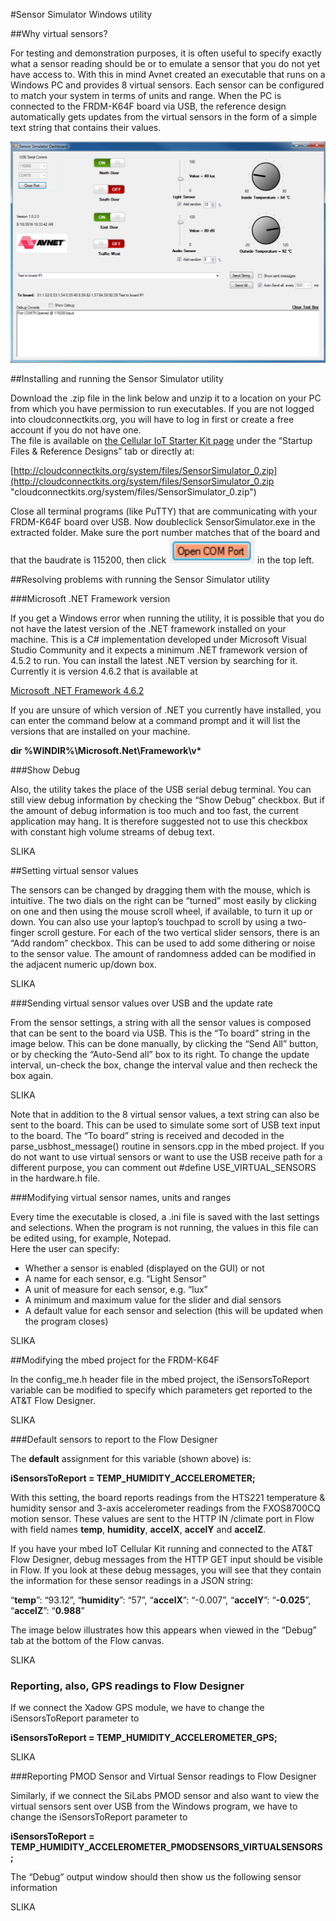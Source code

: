 #Sensor Simulator Windows utility

##Why virtual sensors?

For testing and demonstration purposes, it is often useful to specify exactly what a sensor reading should be or to
emulate a sensor that you do not yet have access to. With this in mind Avnet created an executable that runs on a
Windows PC and provides 8 virtual sensors. Each sensor can be configured to match your system in terms of units and
range. When the PC is connected to the FRDM-K64F board via USB, the reference design automatically gets updates
from the virtual sensors in the form of a simple text string that contains their values.

![Virtual sensors](../images/sensor-simulator-windows-utility/windowsutility1.png)

##Installing and running the Sensor Simulator utility

Download the .zip file in the link below and unzip it to a location on your PC from which you have permission to run
executables. If you are not logged into cloudconnectkits.org, you will have to log in first or create a free account if you do
not have one.  
The file is available on [the Cellular IoT Starter Kit page](http://cloudconnectkits.org/product/att-cellular-iot-starter-kit "cloudconnectkits.org/product/att-cellular-iot-starter-kit") under the “Startup Files & Reference Designs” tab or directly at:

[http://cloudconnectkits.org/system/files/SensorSimulator_0.zip](http://cloudconnectkits.org/system/files/SensorSimulator_0.zip "cloudconnectkits.org/system/files/SensorSimulator_0.zip")

Close all terminal programs (like PuTTY) that are communicating with your FRDM-K64F board over USB. Now doubleclick SensorSimulator.exe in the extracted folder. Make sure the port number matches that of the board and that the
baudrate is 115200, then click ![Open Com Port](../images/sensor-simulator-windows-utility/windowsutility2.png) in the top left.

##Resolving problems with running the Sensor Simulator utility

###Microsoft .NET Framework version

If you get a Windows error when running the utility, it is possible that you do not have the latest version of the .NET
framework installed on your machine. This is a C# implementation developed under Microsoft Visual Studio Community
and it expects a minimum .NET framework version of 4.5.2 to run.
You can install the latest .NET version by searching for it. Currently it is version 4.6.2 that is available at

[Microsoft .NET Framework 4.6.2](https://support.microsoft.com/en-us/kb/3120737 "support.microsoft.com/en-us/kb/3120737")

If you are unsure of which version of .NET you currently have installed, you can enter the command below at a command
prompt and it will list the versions that are installed on your machine.

**dir %WINDIR%\Microsoft.Net\Framework\v\***

###Show Debug

Also, the utility takes the place of the USB serial debug terminal. You can still view debug information by checking the
“Show Debug” checkbox. But if the amount of debug information is too much and too fast, the current application may
hang. It is therefore suggested not to use this checkbox with constant high volume streams of debug text.

SLIKA

##Setting virtual sensor values

The sensors can be changed by dragging them with the mouse, which is intuitive. The two dials on the right can be
“turned” most easily by clicking on one and then using the mouse scroll wheel, if available, to turn it up or down. You can
also use your laptop’s touchpad to scroll by using a two-finger scroll gesture.
For each of the two vertical slider sensors, there is an “Add random” checkbox. This can be used to add some dithering or
noise to the sensor value. The amount of randomness added can be modified in the adjacent numeric up/down box.

SLIKA

###Sending virtual sensor values over USB and the update rate

From the sensor settings, a string with all the sensor values is composed that can be sent to the board via USB. This is
the “To board” string in the image below. This can be done manually, by clicking the “Send All” button, or by checking the
“Auto-Send all” box to its right. To change the update interval, un-check the box, change the interval value and then recheck the box again.

SLIKA

Note that in addition to the 8 virtual sensor values, a text string can also be sent to the board. This can be used to simulate
some sort of USB text input to the board. The “To board” string is received and decoded in the parse_usbhost_message()
routine in sensors.cpp in the mbed project. If you do not want to use virtual sensors or want to use the USB receive path
for a different purpose, you can comment out #define USE_VIRTUAL_SENSORS in the hardware.h file.

###Modifying virtual sensor names, units and ranges

Every time the executable is closed, a .ini file is saved with the last settings and selections. When the program is not
running, the values in this file can be edited using, for example, Notepad.  
Here the user can specify:  

* Whether a sensor is enabled (displayed on the GUI) or not
* A name for each sensor, e.g. “Light Sensor”
* A unit of measure for each sensor, e.g. “lux”
* A minimum and maximum value for the slider and dial sensors
* A default value for each sensor and selection (this will be updated when the program closes)

SLIKA

##Modifying the mbed project for the FRDM-K64F

In the config_me.h header file in the mbed project, the iSensorsToReport variable can be modified to specify which
parameters get reported to the AT&T Flow Designer.

SLIKA

###Default sensors to report to the Flow Designer

The **default** assignment for this variable (shown above) is:

**iSensorsToReport = TEMP\_HUMIDITY\_ACCELEROMETER;**

With this setting, the board reports readings from the HTS221 temperature & humidity sensor and 3-axis accelerometer
readings from the FXOS8700CQ motion sensor. These values are sent to the HTTP IN /climate port in Flow with field
names **temp**, **humidity**, **accelX**, **accelY** and **accelZ**.

If you have your mbed IoT Cellular Kit running and connected to the AT&T Flow Designer, debug messages from the HTTP
GET input should be visible in Flow. If you look at these debug messages, you will see that they contain the information for
these sensor readings in a JSON string:

“**temp**”: “93.12”, “**humidity**”: “57”, “**accelX**”: “-0.007”, “**accelY**”: “**-0.025**”, “**accelZ**”: “**0.988**”

The image below illustrates how this appears when viewed in the “Debug” tab at the bottom of the Flow canvas.

SLIKA

### Reporting, also, GPS readings to Flow Designer

If we connect the Xadow GPS module, we have to change the iSensorsToReport parameter to

**iSensorsToReport = TEMP\_HUMIDITY\_ACCELEROMETER\_GPS;**

SLIKA

###Reporting PMOD Sensor and Virtual Sensor readings to Flow Designer

Similarly, if we connect the SiLabs PMOD sensor and also want to view the virtual sensors sent over USB from the Windows
program, we have to change the iSensorsToReport parameter to

**iSensorsToReport = TEMP\_HUMIDITY\_ACCELEROMETER\_PMODSENSORS\_VIRTUALSENSORS;**

The “Debug” output window should then show us the following sensor information

SLIKA

